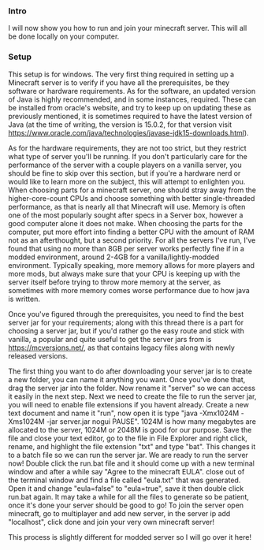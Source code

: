 ### Intro
I will now show you how to run and join your minecraft server. This will all be done locally on your computer.

### Setup
This setup is for windows.
The very first thing required in setting up a Minecraft server is to verify if you have all the prerequisites, be they software or hardware requirements. As for the software, an updated version of Java is highly recommended, and in some instances, required. These can be installed from oracle's website, and try to keep up on updating these as previously mentioned, it is sometimes required to have the latest version of Java (at the time of writing, the version is 15.0.2, for that version visit https://www.oracle.com/java/technologies/javase-jdk15-downloads.html). 

As for the hardware requirements, they are not too strict, but they restrict what type of server you'll be running. If you don't particularly care for the performance of the server with a couple players on a vanilla server, you should be fine to skip over this section, but if you're a hardware nerd or would like to learn more on the subject, this will attempt to enlighten you. When choosing parts for a minecraft server, one should stray away from the higher-core-count CPUs and choose something with better single-threaded performance, as that is nearly all that Minecraft will use. Memory is often one of the most popularly sought after specs in a Server box, however a good computer alone it does not make. When choosing the parts for the computer, put more effort into finding a better CPU with the amount of RAM not as an afterthought, but a second priority. For all the servers I've run, I've found that using no more than 8GB per server works perfectly fine if in a modded environment, around 2-4GB for a vanilla/lightly-modded environment. Typically speaking, more memory allows for more players and more mods, but always make sure that your CPU is keeping up with the server itself before trying to throw more memory at the server, as sometimes with more memory comes worse performance due to how java is written.

Once you've figured through the prerequisites, you need to find the best server jar for your requirements; along with this thread there is a part for choosing a server jar, but if you'd rather go the easy route and stick with vanilla, a popular and quite useful to get the server jars from is https://mcversions.net/, as that contains legacy files along with newly released versions.

The first thing you want to do after downloading your server jar is to create a new folder, you can name it anything you want. Once you've done that, drag the server jar into the folder. Now rename it "server" so we can access it easily in the next step. Next we need to create the file to run the server jar, you will need to enable file extensions if you havent already. Create a new text document and name it "run", now open it is type "java -Xmx1024M -Xms1024M -jar server.jar nogui PAUSE". 1024M is how many megabytes are allocated to the server, 1024M or 2048M is good for our purpose. Save the file and close your text editor, go to the file in File Explorer and right click, rename, and highlight the file extension "txt" and type "bat". This changes it to a batch file so we can run the server jar. We are ready to run the server now! Double click the run.bat file and it should come up with a new terminal window and after a while say "Agree to the minecraft EULA". close out of the terminal window and find a file called "eula.txt" that was generated. Open it and change "eula=false" to "eula=true", save it then double click run.bat again. It may take a while for all the files to generate so be patient, once it's done your server should be good to go!
To join the server open minecraft, go to multiplayer and add new server, in the server ip add "localhost", click done and join your very own minecraft server!

This process is slightly different for modded server so I will go over it here!
